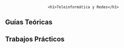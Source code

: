 <div align="center">

    <h1>Teleinformática y Redes</h1>

</div>

## Guías Teóricas

## Trabajos Prácticos


